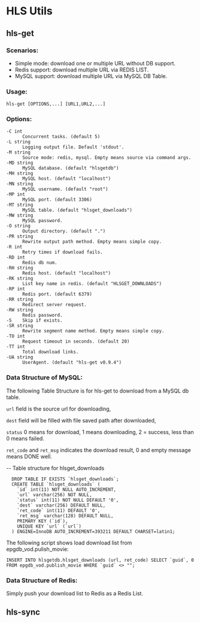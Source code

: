 # HLS Utils

## hls-get

### Scenarios:

   * Simple mode: download one or multiple URL without DB support.
   * Redis support: download multiple URL via REDIS LIST.
   * MySQL support: download multiple URL via MySQL DB Table.

### Usage:

    hls-get [OPTIONS,...] [URL1,URL2,...]

### Options:

    -C int
          Concurrent tasks. (default 5)
    -L string
          Logging output file. Default 'stdout'.
    -M string
          Source mode: redis, mysql. Empty means source via command args.
    -MD string
          MySQL database. (default "hlsgetdb")
    -MH string
          MySQL host. (default "localhost")
    -MN string
          MySQL username. (default "root")
    -MP int
          MySQL port. (default 3306)
    -MT string
          MySQL table. (default "hlsget_downloads")
    -MW string
          MySQL password.
    -O string
          Output directory. (default ".")
    -PR string
          Rewrite output path method. Empty means simple copy.
    -R int
          Retry times if download fails.
    -RD int
          Redis db num.
    -RH string
          Redis host. (default "localhost")
    -RK string
          List key name in redis. (default "HLSGET_DOWNLOADS")
    -RP int
          Redis port. (default 6379)
    -RR string
          Redirect server request.
    -RW string
          Redis password.
    -S    Skip if exists.
    -SR string
          Rewrite segment name method. Empty means simple copy.
    -TO int
          Request timeout in seconds. (default 20)
    -TT int
          Total download links.
    -UA string
          UserAgent. (default "hls-get v0.9.4")

### Data Structure of MySQL:

  The following Table Structure is for hls-get to download from a MySQL db table.
  
  `url` field is the source url for downloading,
  
  `dest` field will be filled with file saved path after downloaded,
  
  `status` 0 means for download, 1 means downloading, 2 = success, less than 0 means failed.
  
  `ret_code` and `ret_msg` indicates the download result, 0 and empty message means DONE well.
 
  -- Table structure for hlsget_downloads
  
      DROP TABLE IF EXISTS `hlsget_downloads`;
      CREATE TABLE `hlsget_downloads` (
        `id` int(11) NOT NULL AUTO_INCREMENT,
        `url` varchar(256) NOT NULL,
        `status` int(11) NOT NULL DEFAULT '0',
        `dest` varchar(256) DEFAULT NULL,
        `ret_code` int(11) DEFAULT '0',
        `ret_msg` varchar(128) DEFAULT NULL,
        PRIMARY KEY (`id`),
        UNIQUE KEY `url` (`url`)
      ) ENGINE=InnoDB AUTO_INCREMENT=393211 DEFAULT CHARSET=latin1;
 
   The following script shows load download list from epgdb_vod.pulish_movie:
  
    INSERT INTO hlsgetdb.hlsget_downloads (url, ret_code) SELECT `guid`, 0 FROM epgdb_vod.publish_movie WHERE `guid` <> "";

### Data Structure of Redis:

  Simply push your download list to Redis as a Redis List.


## hls-sync

